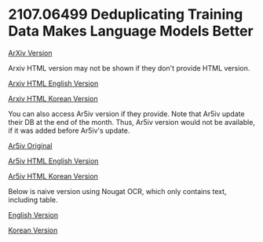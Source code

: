 # 2107.06499 Deduplicating Training Data Makes Language Models Better

[ArXiv Version](https://arxiv.org/abs/2107.06499)

Arxiv HTML version may not be shown if they don't provide HTML version.

[Arxiv HTML English Version](https://raw.githack.com/kh-kim/arxiv-translator/master/papers/2107.06499/paper.raw.en.html)

[Arxiv HTML Korean Version](https://raw.githack.com/kh-kim/arxiv-translator/master/papers/2107.06499/paper.raw.ko.html)

You can also access Ar5iv version if they provide.
Note that Ar5iv update their DB at the end of the month.
Thus, Ar5iv version would not be available, if it was added before Ar5iv's update.

[Ar5iv Original](https://ar5iv.org/abs/2107.06499)

[Ar5iv HTML English Version](https://raw.githack.com/kh-kim/arxiv-translator/master/papers/2107.06499/paper.ar5iv.en.html)

[Ar5iv HTML Korean Version](https://raw.githack.com/kh-kim/arxiv-translator/master/papers/2107.06499/paper.ar5iv.ko.html)

Below is naive version using Nougat OCR, which only contains text, including table.

[English Version](https://raw.githack.com/kh-kim/arxiv-translator/master/papers/2107.06499/paper.en.html)

[Korean Version](https://raw.githack.com/kh-kim/arxiv-translator/master/papers/2107.06499/paper.ko.html)
